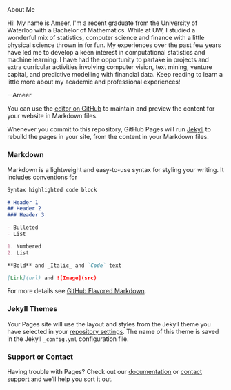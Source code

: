 

## 
About Me

Hi! My name is Ameer, I'm a recent graduate from the University of Waterloo with a Bachelor of Mathematics. While at UW, I studied a wonderful mix of statistics, computer science and finance with a little physical science thrown in for fun. My experiences over the past few years have led me to develop a keen interest in computational statistics and machine learning. I have had the opportunity to partake in projects and extra curricular activities involving computer vision, text mining, venture capital, and predictive modelling with financial data. Keep reading to learn a little more about my academic and professional experiences!

--Ameer

You can use the [editor on GitHub](https://github.com/AmeerD/AmeerD.github.io/edit/master/README.md) to maintain and preview the content for your website in Markdown files.

Whenever you commit to this repository, GitHub Pages will run [Jekyll](https://jekyllrb.com/) to rebuild the pages in your site, from the content in your Markdown files.

### Markdown

Markdown is a lightweight and easy-to-use syntax for styling your writing. It includes conventions for

```markdown
Syntax highlighted code block

# Header 1
## Header 2
### Header 3

- Bulleted
- List

1. Numbered
2. List

**Bold** and _Italic_ and `Code` text

[Link](url) and ![Image](src)
```

For more details see [GitHub Flavored Markdown](https://guides.github.com/features/mastering-markdown/).

### Jekyll Themes

Your Pages site will use the layout and styles from the Jekyll theme you have selected in your [repository settings](https://github.com/AmeerD/AmeerD.github.io/settings). The name of this theme is saved in the Jekyll `_config.yml` configuration file.

### Support or Contact

Having trouble with Pages? Check out our [documentation](https://help.github.com/categories/github-pages-basics/) or [contact support](https://github.com/contact) and we’ll help you sort it out.
